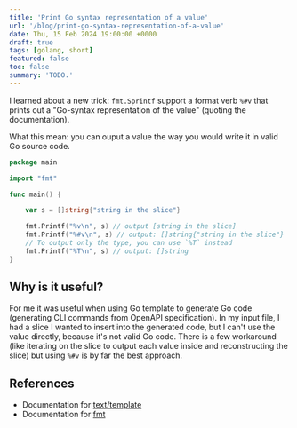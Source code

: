 ```yaml
---
title: 'Print Go syntax representation of a value'
url: '/blog/print-go-syntax-representation-of-a-value'
date: Thu, 15 Feb 2024 19:00:00 +0000
draft: true
tags: [golang, short]
featured: false
toc: false
summary: 'TODO.'
---
```


I learned about a new trick: `fmt.Sprintf` support a format verb `%#v` that prints out a "Go-syntax representation of the value" (quoting the documentation).

What this mean: you can ouput a value the way you would write it in valid Go source code.

```Go
package main

import "fmt"

func main() {

	var s = []string{"string in the slice"}

	fmt.Printf("%v\n", s) // output [string in the slice]
	fmt.Printf("%#v\n", s) // output: []string{"string in the slice"}
	// To output only the type, you can use `%T` instead
	fmt.Printf("%T\n", s) // output: []string
}
```

## Why is it useful?

For me it was useful when using Go template to generate Go code (generating CLI commands from OpenAPI specification). In my input file, I had a slice I wanted to insert into the generated code, but I can't use the value directly, because it's not valid Go code. There is a few workaround (like iterating on the slice to output each value inside and reconstructing the slice) but using `%#v` is by far the best approach.


## References

- Documentation for [text/template](https://pkg.go.dev/text/template)
- Documentation for [fmt](https://pkg.go.dev/fmt)